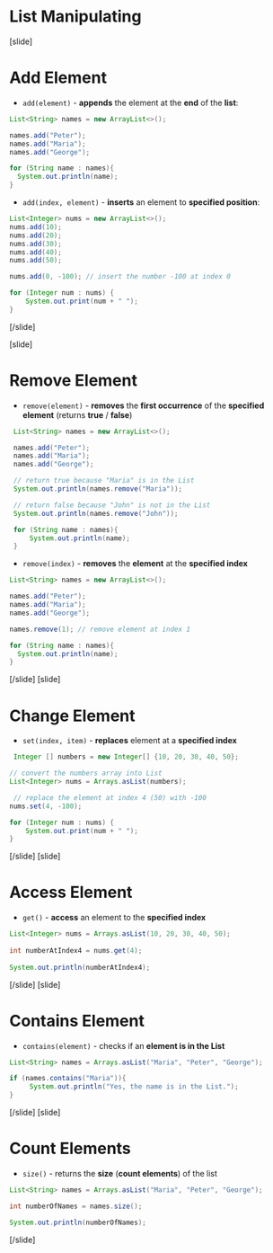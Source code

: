 # List Manipulating

[slide]

# Add Element

- `add(element)` - **appends** the element at the **end** of the **list**:

```java live
List<String> names = new ArrayList<>();

names.add("Peter");
names.add("Maria");
names.add("George");

for (String name : names){
  System.out.println(name);
}
```

- `add(index, element)` - **inserts** an element to **specified position**:

```java live
List<Integer> nums = new ArrayList<>();
nums.add(10);
nums.add(20);
nums.add(30);
nums.add(40);
nums.add(50);

nums.add(0, -100); // insert the number -100 at index 0

for (Integer num : nums) {
    System.out.print(num + " ");
}
```

[/slide]

[slide]

# Remove Element
- `remove(element)` - **removes** the **first occurrence** of the **specified element** (returns **true** / **false**)

```java live
 List<String> names = new ArrayList<>();

 names.add("Peter");
 names.add("Maria");
 names.add("George");

 // return true because "Maria" is in the List
 System.out.println(names.remove("Maria")); 

 // return false because "John" is not in the List
 System.out.println(names.remove("John")); 

 for (String name : names){
     System.out.println(name);
 }
```

- `remove(index)` - **removes** the **element** at the **specified index**

```java live
List<String> names = new ArrayList<>();

names.add("Peter");
names.add("Maria");
names.add("George");

names.remove(1); // remove element at index 1

for (String name : names){
  System.out.println(name);
}
```
[/slide]
[slide]
# Change Element
- `set(index, item)` - **replaces** element at a **specified index**

```java live
 Integer [] numbers = new Integer[] {10, 20, 30, 40, 50};

// convert the numbers array into List
List<Integer> nums = Arrays.asList(numbers); 

 // replace the element at index 4 (50) with -100
nums.set(4, -100);

for (Integer num : nums) {
    System.out.print(num + " ");
}
```
[/slide]
[slide]
# Access Element
- `get()` - **access** an element to the **specified index**

```java live
List<Integer> nums = Arrays.asList(10, 20, 30, 40, 50);
        
int numberAtIndex4 = nums.get(4);
        
System.out.println(numberAtIndex4);
```
[/slide]
[slide]
# Contains Element
- `contains(element)` - checks if an **element is in the List**

```java live
List<String> names = Arrays.asList("Maria", "Peter", "George");

if (names.contains("Maria")){ 
     System.out.println("Yes, the name is in the List.");
}
```
[/slide]
[slide]
# Count Elements
- `size()` - returns the **size** (**count elements**) of the list

```java live
List<String> names = Arrays.asList("Maria", "Peter", "George");

int numberOfNames = names.size();

System.out.println(numberOfNames);
```
[/slide]